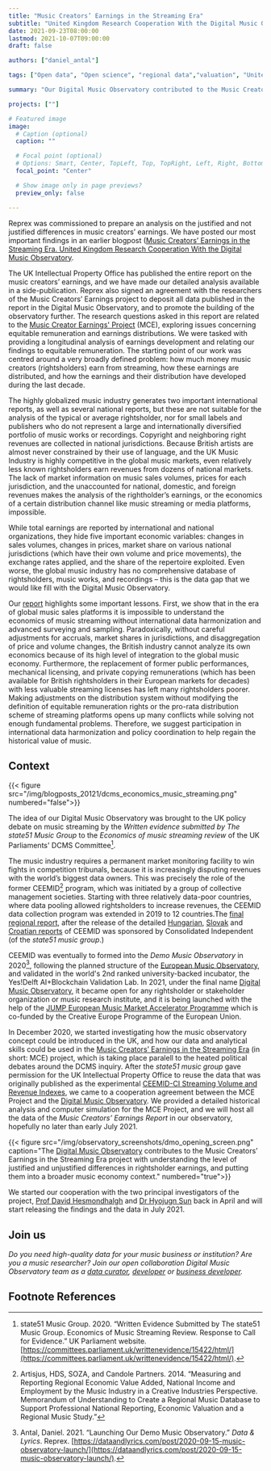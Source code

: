 ```yaml
---
title: "Music Creators’ Earnings in the Streaming Era"
subtitle: "United Kingdom Research Cooperation With the Digital Music Observatory"
date: 2021-09-23T08:00:00
lastmod: 2021-10-07T09:00:00
draft: false

authors: ["daniel_antal"]

tags: ["Open data", "Open science", "regional data","valuation", "United Kingdom"]

summary: "Our Digital Music Observatory contributed to the Music Creators’ Earnings in the Streaming Era project with understanding the level of justified and unjustified differences in rightsholder earnings, and putting them into a broader music economy context. The entire research paper is published by the UK Intellectual Property office, and we made the details of our analysis available in a joint publication."

projects: [""]

# Featured image
image:
  # Caption (optional)
  caption: ""

  # Focal point (optional)
  # Options: Smart, Center, TopLeft, Top, TopRight, Left, Right, BottomLeft, Bottom, BottomRight
  focal_point: "Center"

  # Show image only in page previews?
  preview_only: false

---
```


Reprex was commissioned to prepare an analysis on the justified and not justified differences in music creators’ earnings.  We have posted our most important findings in an earlier blogpost ([Music Creators’ Earnings in the Streaming Era. United Kingdom Research Cooperation With the Digital Music Observatory](https://music.dataobservatory.eu/post/2021-06-18-mce/).

The UK Intellectual Property Office has published the entire report on the music creators’ earnings, and we have made our detailed analysis available in a side-publication. Reprex also signed an agreement with the researchers of the Music Creators’ Earnings project to deposit all data published in the report in the Digital Music Observatory, and to promote the building of the observatory further. 
The research questions asked in this report are related to the [Music Creator Earnings' Project](https://www.gov.uk/government/publications/music-creators-earnings-in-the-digital-era) (MCE), exploring issues concerning equitable remuneration and earnings distributions. We were tasked with providing a longitudinal analysis of earnings development and relating our findings to equitable remuneration. The starting point of our work was centred around a very broadly defined problem: how much money music creators (rightsholders) earn from streaming, how these earnings are distributed, and how the earnings and their distribution have developed during the last decade.

The highly globalized music industry generates two important international reports, as well as several national reports, but these are not suitable for the analysis of the typical or average rightsholder, nor for small labels and publishers who do not represent a large and internationally diversified portfolio of music works or recordings. Copyright and neighboring right revenues are collected in national jurisdictions. Because British artists are almost never constrained by their use of language, and the UK Music Industry is highly competitive in the global music markets, even relatively less known rightsholders earn revenues from dozens of national markets. The lack of market information on music sales volumes, prices for each jurisdiction, and the unaccounted for national, domestic, and foreign revenues makes the analysis of the rightholder’s earnings, or the economics of a certain distribution channel like music streaming or media platforms, impossible.

While total earnings are reported by international and national organizations, they hide five important economic variables: changes in sales volumes, changes in prices, market share on various national jurisdictions (which have their own volume and price movements), the exchange rates applied, and the share of the repertoire exploited. Even worse, the global music industry has no comprehensive database of rightsholders, music works, and recordings – this is the data gap that we would like fill with the Digital Music Observatory.

Our [report](https://mce.dataobservatory.eu/) highlights some important lessons. First, we show that in the era of global music sales platforms it is impossible to understand the economics of music streaming without international data harmonization and advanced surveying and sampling. Paradoxically, without careful adjustments for accruals, market shares in jurisdictions, and disaggregation of price and volume changes, the British industry cannot analyze its own economics because of its high level of integration to the global music economy. Furthermore, the replacement of former public performances, mechanical licensing, and private copying remunerations (which has been available for British rightsholders in their European markets for decades) with less valuable streaming licenses has left many rightsholders poorer. Making adjustments on the distribution system without modifying the definition of equitable remuneration rights or the pro-rata distribution scheme of streaming platforms opens up many conflicts while solving not enough fundamental problems.  Therefore, we suggest participation in international data harmonization and policy coordination to help regain the historical value of music.


## Context

{{< figure src="/img/blogposts_20121/dcms_economics_music_streaming.png" numbered="false">}}

The idea of our Digital Music Observatory was brought to the UK policy debate on music streaming by the _Written evidence submitted by The state51 Music Group_ to the _Economics of music streaming review_ of the UK Parliaments' DCMS Committee[^1].

[^1]: state51 Music Group. 2020. “Written Evidence Submitted by The state51 Music Group. Economics of Music Streaming Review. Response to Call for Evidence.” UK Parliament website. [https://committees.parliament.uk/writtenevidence/15422/html/](https://committees.parliament.uk/writtenevidence/15422/html/).

The music industry requires a permanent market monitoring facility to win fights in competition tribunals, because it is increasingly disputing revenues with the world’s biggest data owners. This was precisely the role of the former CEEMID[^2] program, which was initiated by a group of collective management societies. Starting with three relatively data-poor countries, where data pooling allowed rightsholders to increase revenues, the CEEMID data collection program was extended in 2019 to 12 countries.The [final regional report](https://ceereport2020.ceemid.eu/), after the release of the detailed [Hungarian](https://music.dataobservatory.eu/publication/hungary_music_industry_2014/), [Slovak](https://music.dataobservatory.eu/publication/slovak_music_industry_2019/) and [Croatian reports](https://music.dataobservatory.eu/publication/private_copying_croatia_2019/) of CEEMID was sponsored by Consolidated Independent (of the *state51 music group*.)

[^2]: Artisjus, HDS, SOZA, and Candole Partners. 2014. “Measuring and Reporting Regional Economic Value Added, National Income and Employment by the Music Industry in a Creative Industries Perspective. Memorandum of Understanding to Create a Regional Music Database to Support Professional National Reporting, Economic Valuation and a Regional Music Study.”

CEEMID was eventually to formed into the *Demo Music Observatory* in 2020[^3], following the planned structure of the  [European Music Observatory](https://dataandlyrics.com/post/2020-11-16-european-music-observatory-feasibility/), and validated in the world's 2nd ranked university-backed incubator, the Yes!Delft AI+Blockchain Validation Lab. In 2021, under the final name [Digital Music Observatory](https://music.dataobservatory.eu/), it became open for any rightsholder or stakeholder organization or music research institute, and it is being launched with the help of the [JUMP European Music Market Accelerator Programme](https://dataandlyrics.com/post/2021-03-04-jump-2021/) which is co-funded by the Creative Europe Programme of the European Union.

[^3]: Antal, Daniel. 2021. “Launching Our Demo Music Observatory.” _Data & Lyrics_. Reprex. [https://dataandlyrics.com/post/2020-09-15-music-observatory-launch/](https://dataandlyrics.com/post/2020-09-15-music-observatory-launch/).

In December 2020, we started investigating how the music observatory concept could be introduced in the UK, and how our data and analytical skills could be used in the [Music Creators’ Earnings in the Streaming Era](https://digit-research.org/research/related-projects/music-creators-earnings-in-the-streaming-era/) (in short: MCE) project, which is taking place paralell to the heated political debates around the DCMS inquiry. After the *state51 music group* gave permission for the UK Intellectual Property Office to reuse the data that was originally published as the experimental [CEEMID-CI Streaming Volume and Revenue Indexes](https://ceereport2020.ceemid.eu/market.html#recmarket), we came to a cooperation agreement between the MCE Project and the [Digital Music Observatory](https://music.dataobservatory.eu/). We provided a detailed historical analysis and computer simulation for the MCE Project, and we will host all the data of the *Music Creators’ Earnings Report* in our observatory, hopefully no later than early July 2021.

{{< figure src="/img/observatory_screenshots/dmo_opening_screen.png" caption="The [Digital Music Observatory](https://music.dataobservatory.eu/) contributes to the Music Creators’ Earnings in the Streaming Era project with understanding the level of justified and unjustified differences in rightsholder earnings, and putting them into a broader music economy context." numbered="true">}}

We started our cooperation with the two  principal investigators of the project, [Prof David Hesmondhalgh](https://music.dataobservatory.eu/author/prof-david-hesmondhalgh/) and [Dr Hyojugn Sun](https://music.dataobservatory.eu/author/hyojung-sun/) back in April and will start releasing the findings and the data in July 2021.


## Join us

*Do you need high-quality data for your music business or institution? Are you a music researcher? Join our open collaboration Digital Music Observatory team as a [data curator](/authors/curator), [developer](/authors/developer) or [business developer](/authors/team).*

## Footnote References
